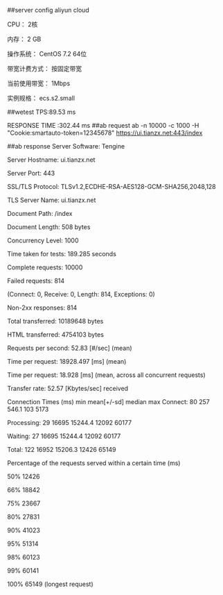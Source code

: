 ##server config
aliyun cloud 

CPU： 2核

内存： 2 GB

操作系统： CentOS 7.2 64位


带宽计费方式： 按固定带宽

当前使用带宽： 1Mbps

实例规格： ecs.s2.small

##wetest
TPS:89.53 ms

RESPONSE TIME :302.44 ms
##ab request
ab -n 10000 -c 1000 -H "Cookie:smartauto-token=12345678" https://ui.tianzx.net:443/index

##ab response
Server Software:        Tengine

Server Hostname:        ui.tianzx.net

Server Port:            443

SSL/TLS Protocol:       TLSv1.2,ECDHE-RSA-AES128-GCM-SHA256,2048,128

TLS Server Name:        ui.tianzx.net

Document Path:          /index

Document Length:        508 bytes

Concurrency Level:      1000

Time taken for tests:   189.285 seconds

Complete requests:      10000

Failed requests:        814

   (Connect: 0, Receive: 0, Length: 814, Exceptions: 0)
   
Non-2xx responses:      814

Total transferred:      10189648 bytes

HTML transferred:       4754103 bytes

Requests per second:    52.83 [#/sec] (mean)

Time per request:       18928.497 [ms] (mean)

Time per request:       18.928 [ms] (mean, across all concurrent requests)

Transfer rate:          52.57 [Kbytes/sec] received

Connection Times (ms)
               min  mean[+/-sd] median   max
Connect:       80  257 546.1    103    5173

Processing:    29 16695 15244.4  12092   60177

Waiting:       27 16695 15244.4  12092   60177

Total:        122 16952 15206.3  12426   65149

Percentage of the requests served within a certain time (ms)

  50%  12426
  
  66%  18842
  
  75%  23667
  
  80%  27831
  
  90%  41023
  
  95%  51314
  
  98%  60123
  
  99%  60141
  
 100%  65149 (longest request)
